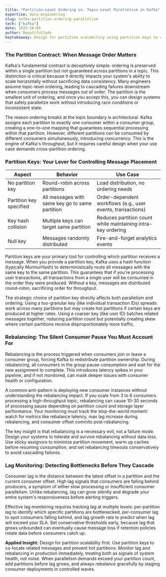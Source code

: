 ```yaml
---
title: "Partition-Level Ordering vs. Topic-Level Parallelism in Kafka"
expertise: data-engineering
slug: kafka-partition-ordering-parallelism
tech: ["kafka"]
date: 2025-10-09
author: BeautifulCode
keytakeaway: Design for partition scalability using partition keys to co-locate related messages, and monitor lag and rebalancing as critical system health signals to prevent bottlenecks and data loss.
---
```


### The Partition Contract: When Message Order Matters

Kafka's fundamental contract is deceptively simple: ordering is preserved within a single partition but not guaranteed across partitions in a topic. This distinction is critical because it directly impacts your system's ability to scale horizontally without sacrificing data consistency. Many engineers assume topic-level ordering, leading to cascading failures downstream when consumers process messages out of order. The partition is the smallest unit of ordering, and once you accept this, you can design systems that safely parallelize work without introducing race conditions or inconsistent state.

The reason ordering breaks at the topic boundary is architectural. Kafka assigns each partition to exactly one consumer within a consumer group, creating a one-to-one mapping that guarantees sequential processing within that partition. However, different partitions can be consumed by different consumers simultaneously, introducing concurrency. This is the engine of Kafka's throughput, but it requires careful design when your use case demands cross-partition ordering.

### Partition Keys: Your Lever for Controlling Message Placement

| Aspect | Behavior | Use Case |
|--------|----------|----------|
| No partition key | Round-robin across partitions | Load distribution, no ordering needs |
| Partition key specified | All messages with same key go to same partition | Order-dependent workflows (e.g., user events, transactions) |
| Key hash collision | Multiple keys can target same partition | Reduces partition count while maintaining intra-key ordering |
| Null key | Messages randomly distributed | Fire-and-forget analytics events |

Partition keys are your primary tool for controlling which partition receives a message. When you provide a partition key, Kafka uses a hash function (typically MurmurHash) to deterministically route all messages with the same key to the same partition. This guarantees that if you're processing user transactions, all transactions from a single user will be consumed in the order they were produced. Without a key, messages are distributed round-robin, sacrificing order for throughput.

The strategic choice of partition key directly affects both parallelism and ordering. Using a too-granular key (like individual transaction IDs) spreads work across many partitions but may create hot partitions if certain keys are produced at higher rates. Using a coarser key (like user ID) batches related messages together, reducing partition count but potentially creating skew where certain partitions receive disproportionately more traffic.

### Rebalancing: The Silent Consumer Pause You Must Account For

Rebalancing is the process triggered when consumers join or leave a consumer group, forcing Kafka to redistribute partition ownership. During rebalancing, all consumers in the group pause consumption and wait for the new assignment to complete. This introduces latency spikes in your pipeline, and if not monitored, can mask deeper issues with consumer health or configuration.

A common anti-pattern is deploying new consumer instances without understanding the rebalancing impact. If you scale from 3 to 6 consumers processing a high-throughput topic, rebalancing can cause 10-30 seconds of processing pause depending on partition count and storage layer performance. Your monitoring must track the stop-the-world moment: watch for metrics like rebalance latency, max lag increase during rebalancing, and consumer offset commits post-rebalancing.

The key insight is that rebalancing is a necessary evil, not a failure mode. Design your systems to tolerate and survive rebalancing without data loss. Use sticky assignors to minimize partition movement, warm up caches before resuming consumption, and set rebalancing timeouts conservatively to avoid cascading failures.

### Lag Monitoring: Detecting Bottlenecks Before They Cascade

Consumer lag is the distance between the latest offset in a partition and the current consumer offset. High lag signals that consumers are falling behind producers, a symptom of either slow processing or insufficient consumer parallelism. Unlike rebalancing, lag can grow silently and degrade your entire system's responsiveness before alerting triggers.

Effective lag monitoring requires tracking lag at multiple levels: per-partition lag to identify which specific partitions are bottlenecked, per-consumer lag to spot consumers falling behind, and lag growth rate to predict when lag will exceed your SLA. Set conservative thresholds early, because lag that grows unbounded can eventually cause message loss if retention policies rotate data before consumers catch up.

**Applied Insight:** Design for partition scalability first. Use partition keys to co-locate related messages and prevent hot partitions. Monitor lag and rebalancing in production immediately, treating both as signals of system health, not noise. When parallelism demands exceed your partition count, add partitions before lag grows, and always rebalance gracefully by staging consumer deployments in controlled waves.